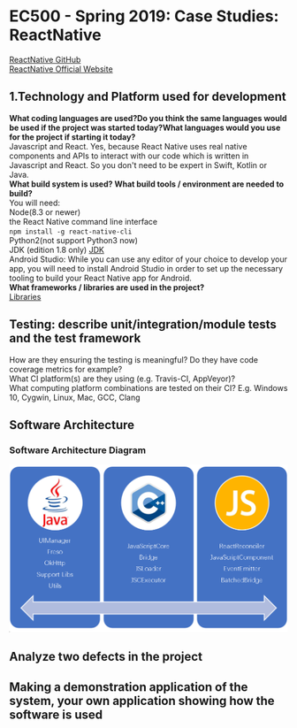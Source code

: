 # EC500 - Spring 2019:  Case Studies: ReactNative 
[ReactNative GitHub](https://github.com/facebook/react-native)  
[ReactNative Official Website](https://facebook.github.io/react-native/)
## 1.Technology and Platform used for development
**What coding languages are used?Do you think the same languages would be used if the project was started today?What languages would you use for the project if starting it today?**    
Javascript and React. Yes, because React Native uses real native components and APIs to interact with our code which is written in Javascript and React. So you don't need to be expert in Swift, Kotlin or Java.  
**What build system is used? What build tools / environment are needed to build?**  
You will need:  
Node(8.3 or newer)  
the React Native command line interface   
`npm install -g react-native-cli`    
Python2(not support Python3 now)  
JDK (edition 1.8 only) [JDK](https://www.oracle.com/technetwork/java/javase/downloads/jdk8-downloads-2133151.html)   
Android Studio: While you can use any editor of your choice to develop your app, you will need to install Android Studio in order to set up the necessary tooling to build your React Native app for Android.   
**What frameworks / libraries are used in the project?**  
[Libraries](https://github.com/facebook/react-native/tree/master/Libraries)
## Testing: describe unit/integration/module tests and the test framework
How are they ensuring the testing is meaningful? Do they have code coverage metrics for example?  
What CI platform(s) are they using (e.g. Travis-CI, AppVeyor)?    
What computing platform combinations are tested on their CI? E.g. Windows 10, Cygwin, Linux, Mac, GCC, Clang
## Software Architecture
### Software Architecture Diagram  
![Architecture](https://github.com/ec500-software-engineering/case-study-JiaruiJin/blob/master/Structure.PNG)  

## Analyze two defects in the project
## Making a demonstration application of the system, your own application showing how the software is used


